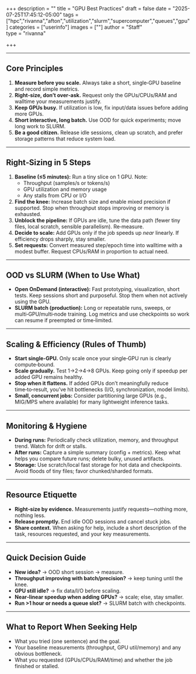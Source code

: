 +++
description = ""
title = "GPU Best Practices"
draft = false
date = "2025-07-25T17:45:12-05:00"
tags = ["hpc","rivanna","afton","utilization","slurm","supercomputer","queues","gpu"]
categories = ["userinfo"]
images = [""]
author = "Staff"  
type = "rivanna"

+++


---

## Core Principles

1. **Measure before you scale.** Always take a short, single‑GPU baseline and record simple metrics.
2. **Right‑size, don’t over‑ask.** Request only the GPUs/CPUs/RAM and walltime your measurements justify.
3. **Keep GPUs busy.** If utilization is low, fix input/data issues before adding more GPUs.
4. **Short interactive, long batch.** Use OOD for quick experiments; move long work to SLURM.
5. **Be a good citizen.** Release idle sessions, clean up scratch, and prefer storage patterns that reduce system load.

---

## Right‑Sizing in 5 Steps

1. **Baseline (≤5 minutes):** Run a tiny slice on 1 GPU. Note:
   * Throughput (samples/s or tokens/s)
   * GPU utilization and memory usage
   * Any stalls from CPU or I/O
2. **Find the knee:** Increase batch size and enable mixed precision if supported. Stop when throughput stops improving or memory is exhausted.
3. **Unblock the pipeline:** If GPUs are idle, tune the data path (fewer tiny files, local scratch, sensible parallelism). Re‑measure.
4. **Decide to scale:** Add GPUs only if the job speeds up *near* linearly. If efficiency drops sharply, stay smaller.
5. **Set requests:** Convert measured step/epoch time into walltime with a modest buffer. Request CPUs/RAM in proportion to actual need.

---

## OOD vs SLURM (When to Use What)

* **Open OnDemand (interactive):** Fast prototyping, visualization, short tests. Keep sessions short and purposeful. Stop them when not actively using the GPU.
* **SLURM batch (production):** Long or repeatable runs, sweeps, or multi‑GPU/multi‑node training. Log metrics and use checkpoints so work can resume if preempted or time‑limited.

---

## Scaling & Efficiency (Rules of Thumb)

* **Start single‑GPU.** Only scale once your single‑GPU run is clearly compute‑bound.
* **Scale gradually.** Test 1→2→4→8 GPUs. Keep going only if speedup per added GPU remains healthy.
* **Stop when it flattens.** If added GPUs don’t meaningfully reduce time‑to‑result, you’ve hit bottlenecks (I/O, synchronization, model limits).
* **Small, concurrent jobs:** Consider partitioning large GPUs (e.g., MIG/MPS where available) for many lightweight inference tasks.

---

## Monitoring & Hygiene

* **During runs:** Periodically check utilization, memory, and throughput trend. Watch for drift or stalls.
* **After runs:** Capture a simple summary (config + metrics). Keep what helps you compare future runs; delete bulky, unused artifacts.
* **Storage:** Use scratch/local fast storage for hot data and checkpoints. Avoid floods of tiny files; favor chunked/sharded formats.

---

## Resource Etiquette

* **Right‑size by evidence.** Measurements justify requests—nothing more, nothing less.
* **Release promptly.** End idle OOD sessions and cancel stuck jobs.
* **Share context.** When asking for help, include a short description of the task, resources requested, and your key measurements.

---

## Quick Decision Guide

* **New idea?** → OOD short session → measure.
* **Throughput improving with batch/precision?** → keep tuning until the knee.
* **GPU still idle?** → fix data/I/O before scaling.
* **Near‑linear speedup when adding GPUs?** → scale; else, stay smaller.
* **Run >1 hour or needs a queue slot?** → SLURM batch with checkpoints.

---

## What to Report When Seeking Help

* What you tried (one sentence) and the goal.
* Your baseline measurements (throughput, GPU util/memory) and any obvious bottleneck.
* What you requested (GPUs/CPUs/RAM/time) and whether the job finished or stalled.
